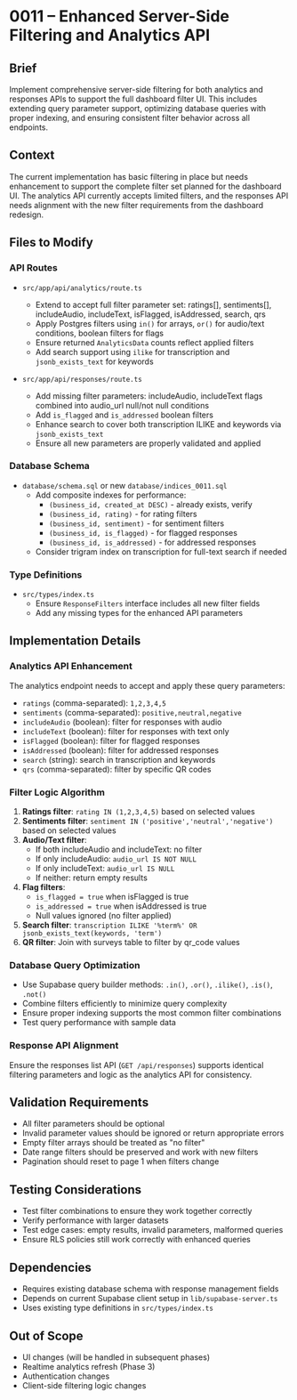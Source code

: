 # 0011 – Enhanced Server-Side Filtering and Analytics API

## Brief
Implement comprehensive server-side filtering for both analytics and responses APIs to support the full dashboard filter UI. This includes extending query parameter support, optimizing database queries with proper indexing, and ensuring consistent filter behavior across all endpoints.

## Context
The current implementation has basic filtering in place but needs enhancement to support the complete filter set planned for the dashboard UI. The analytics API currently accepts limited filters, and the responses API needs alignment with the new filter requirements from the dashboard redesign.

## Files to Modify

### API Routes
- `src/app/api/analytics/route.ts`
  - Extend to accept full filter parameter set: ratings[], sentiments[], includeAudio, includeText, isFlagged, isAddressed, search, qrs
  - Apply Postgres filters using `in()` for arrays, `or()` for audio/text conditions, boolean filters for flags
  - Ensure returned `AnalyticsData` counts reflect applied filters
  - Add search support using `ilike` for transcription and `jsonb_exists_text` for keywords

- `src/app/api/responses/route.ts`
  - Add missing filter parameters: includeAudio, includeText flags combined into audio_url null/not null conditions
  - Add `is_flagged` and `is_addressed` boolean filters
  - Enhance search to cover both transcription ILIKE and keywords via `jsonb_exists_text`
  - Ensure all new parameters are properly validated and applied

### Database Schema
- `database/schema.sql` or new `database/indices_0011.sql`
  - Add composite indexes for performance:
    - `(business_id, created_at DESC)` - already exists, verify
    - `(business_id, rating)` - for rating filters
    - `(business_id, sentiment)` - for sentiment filters  
    - `(business_id, is_flagged)` - for flagged responses
    - `(business_id, is_addressed)` - for addressed responses
  - Consider trigram index on transcription for full-text search if needed

### Type Definitions
- `src/types/index.ts`
  - Ensure `ResponseFilters` interface includes all new filter fields
  - Add any missing types for the enhanced API parameters

## Implementation Details

### Analytics API Enhancement
The analytics endpoint needs to accept and apply these query parameters:
- `ratings` (comma-separated): `1,2,3,4,5`
- `sentiments` (comma-separated): `positive,neutral,negative`
- `includeAudio` (boolean): filter for responses with audio
- `includeText` (boolean): filter for responses with text only
- `isFlagged` (boolean): filter for flagged responses
- `isAddressed` (boolean): filter for addressed responses
- `search` (string): search in transcription and keywords
- `qrs` (comma-separated): filter by specific QR codes

### Filter Logic Algorithm
1. **Ratings filter**: `rating IN (1,2,3,4,5)` based on selected values
2. **Sentiments filter**: `sentiment IN ('positive','neutral','negative')` based on selected values
3. **Audio/Text filter**: 
   - If both includeAudio and includeText: no filter
   - If only includeAudio: `audio_url IS NOT NULL`
   - If only includeText: `audio_url IS NULL`
   - If neither: return empty results
4. **Flag filters**: 
   - `is_flagged = true` when isFlagged is true
   - `is_addressed = true` when isAddressed is true
   - Null values ignored (no filter applied)
5. **Search filter**: `transcription ILIKE '%term%' OR jsonb_exists_text(keywords, 'term')`
6. **QR filter**: Join with surveys table to filter by qr_code values

### Database Query Optimization
- Use Supabase query builder methods: `.in()`, `.or()`, `.ilike()`, `.is()`, `.not()`
- Combine filters efficiently to minimize query complexity
- Ensure proper indexing supports the most common filter combinations
- Test query performance with sample data

### Response API Alignment
Ensure the responses list API (`GET /api/responses`) supports identical filtering parameters and logic as the analytics API for consistency.

## Validation Requirements
- All filter parameters should be optional
- Invalid parameter values should be ignored or return appropriate errors
- Empty filter arrays should be treated as "no filter"
- Date range filters should be preserved and work with new filters
- Pagination should reset to page 1 when filters change

## Testing Considerations
- Test filter combinations to ensure they work together correctly
- Verify performance with larger datasets
- Test edge cases: empty results, invalid parameters, malformed queries
- Ensure RLS policies still work correctly with enhanced queries

## Dependencies
- Requires existing database schema with response management fields
- Depends on current Supabase client setup in `lib/supabase-server.ts`
- Uses existing type definitions in `src/types/index.ts`

## Out of Scope
- UI changes (will be handled in subsequent phases)
- Realtime analytics refresh (Phase 3)
- Authentication changes
- Client-side filtering logic changes
